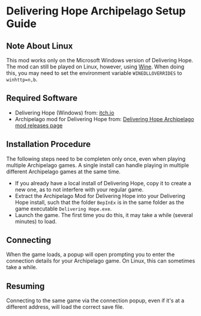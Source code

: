 # Delivering Hope Archipelago Setup Guide

## Note About Linux

This mod works only on the Microsoft Windows version of Delivering Hope.
The mod can still be played on Linux, however, using [Wine](https://www.winehq.org/).
When doing this, you may need to set the environment variable `WINEDLLOVERRIDES` to `winhttp=n,b`.

## Required Software

- Delivering Hope (Windows) from: [itch.io](https://david-wu-softdev.itch.io/delivering-hope-hololive-fangame)
- Archipelago mod for Delivering Hope from: [Delivering Hope Archipelago mod releases page](https://github.com/StellatedCUBE/Delivering-Hope-Archipelago/releases)

## Installation Procedure

The following steps need to be completen only once, even when playing multiple Archipelago games.
A single install can handle playing in multiple different Archipelago games at the same time.

- If you already have a local install of Delivering Hope, copy it to create a new one, as to not interfere with your regular game.
- Extract the Archipelago Mod for Delivering Hope into your Delivering Hope install, such that the folder `BepInEx` is in the same folder as the game executable `Delivering Hope.exe`.
- Launch the game. The first time you do this, it may take a while (several minutes) to load.

## Connecting

When the game loads, a popup will open prompting you to enter the connection details for your Archipelago game.
On Linux, this can sometimes take a while.

## Resuming

Connecting to the same game via the connection popup, even if it's at a different address, will load the correct save file.
